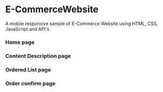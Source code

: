 # E-CommerceWebsite
 A mobile responsive sample of E-Commerce Website using HTML, CSS, JavaScript and API's
 
 
 
### Home page




### Content Description page





### Ordered List page




### Order confirm page

